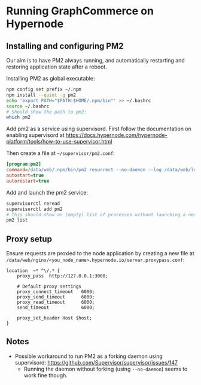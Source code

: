 # Running GraphCommerce on Hypernode

## Installing and configuring PM2

Our aim is to have PM2 always running, and automatically restarting and restoring application state after a reboot.

Installing PM2 as global executable:
```sh
npm config set prefix ~/.npm
npm install --quiet -g pm2
echo 'export PATH="$PATH:$HOME/.npm/bin"' >> ~/.bashrc
source ~/.bashrc
# Should show the path to pm2:
which pm2
```

Add pm2 as a service using supervisord. First follow the documentation on enabling
supervisord at https://docs.hypernode.com/hypernode-platform/tools/how-to-use-supervisor.html

Then create a file at  `~/supervisor/pm2.conf`:
```ini
[program:pm2]
command=/data/web/.npm/bin/pm2 resurrect --no-daemon --log /data/web/logs/pm2
autostart=true
autorestart=true
```

Add and launch the pm2 service:
```sh
supervisorctl reread
supervisorctl add pm2
# This should show an (empty) list of processes without launching a new daemon:
pm2 list
```

## Proxy setup

Ensure requests are proxied to the node application by creating a new file at  `/data/web/nginx/<you_node_name>.hypernode.io/server.proxypass.conf`:
```nginx
location  ~* ^\/.* {
    proxy_pass  http://127.0.0.1:3000;

    # Default proxy settings
    proxy_connect_timeout	6000;
    proxy_send_timeout      6000;
    proxy_read_timeout      6000;
    send_timeout            6000;

    proxy_set_header Host $host;
}
```

## Notes
- Possible workaround to run PM2 as a forking daemon using supervisord: https://github.com/Supervisor/supervisor/issues/147
    - Running the daemon without forking (using `--no-daemon`) seems to work fine though.
